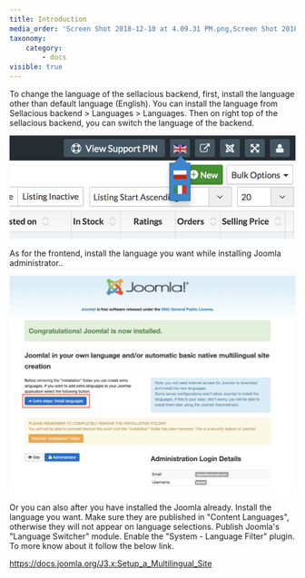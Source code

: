 ```yaml
---
title: Introduction
media_order: 'Screen Shot 2018-12-10 at 4.09.31 PM.png,Screen Shot 2018-12-10 at 4.12.19 PM.png'
taxonomy:
    category:
        - docs
visible: true
---
```


To change the language of the sellacious backend, first, install the language other than default language (English). You can install the language from Sellacious backend > Languages > Languages.  Then on right top of the sellacious backend, you can switch the language of the backend.

![](Screen%20Shot%202018-12-10%20at%204.09.31%20PM.png)

As for the frontend, install the language you want while installing Joomla administrator..

![](Screen%20Shot%202018-12-10%20at%204.12.19%20PM.png)

Or you can also after you have installed the Joomla already. Install the language you want. Make sure they are published in "Content Languages", otherwise they will not appear on language selections. Publish Joomla's "Language Switcher" module. Enable the "System - Language Filter" plugin. To more know about it follow the below link.

https://docs.joomla.org/J3.x:Setup_a_Multilingual_Site

